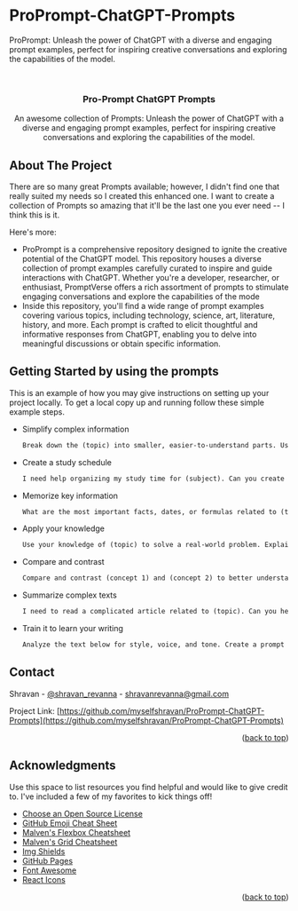 # ProPrompt-ChatGPT-Prompts

ProPrompt: Unleash the power of ChatGPT with a diverse and engaging prompt examples, perfect for inspiring creative conversations and exploring the capabilities of the model.

<br />
<div align="center">

  <h3 align="center">Pro-Prompt ChatGPT Prompts</h3>

  <p align="center">
    An awesome collection of Prompts: Unleash the power of ChatGPT with a diverse and engaging prompt examples, perfect for inspiring creative conversations and exploring the capabilities of the model.
  </p>
</div>

<!-- ABOUT THE PROJECT -->
## About The Project

There are so many great Prompts available; however, I didn't find one that really suited my needs so I created this enhanced one. I want to create a collection of Prompts so amazing that it'll be the last one you ever need -- I think this is it.

Here's more:

* ProPrompt is a comprehensive repository designed to ignite the creative potential of the ChatGPT model. This repository houses a diverse collection of prompt examples carefully curated to inspire and guide interactions with ChatGPT. Whether you're a developer, researcher, or enthusiast, PromptVerse offers a rich assortment of prompts to stimulate engaging conversations and explore the capabilities of the mode
* Inside this repository, you'll find a wide range of prompt examples covering various topics, including technology, science, art, literature, history, and more. Each prompt is crafted to elicit thoughtful and informative responses from ChatGPT, enabling you to delve into meaningful discussions or obtain specific information.

<!-- GETTING STARTED -->
## Getting Started by using the prompts

This is an example of how you may give instructions on setting up your project locally.
To get a local copy up and running follow these simple example steps.

* Simplify complex information

  ```markdown
  Break down the (topic) into smaller, easier-to-understand parts. Use analogies and real-life examples to simplify the concept & make it more relatable.
  ```

* Create a study schedule

  ```markdown
  I need help organizing my study time for (subject). Can you create a study schedule for me, including breaks and practice exercises?
  ```

* Memorize key information

  ```markdown
  What are the most important facts, dates, or formulas related to (topic)? Help me create a memorization technique to remember them easily.
  ```

* Apply your knowledge

  ```markdown
  Use your knowledge of (topic) to solve a real-world problem. Explain your thought process and share your solution.
  ```

* Compare and contrast

  ```markdown
  Compare and contrast (concept 1) and (concept 2) to better understand their similarities and differences. Use examples to illustrate your points.
  ```

* Summarize complex texts

  ```markdown
  I need to read a complicated article related to (topic). Can you help me summarize the key points and takeaways from the text?
  ```

* Train it to learn your writing

  ```markdown
  Analyze the text below for style, voice, and tone. Create a prompt to write a new paragraph in the same style, voice, and tone: [insert your text]
  ```

<!-- CONTACT -->
## Contact

Shravan - [@shravan_revanna](https://instagram.com/shravan_revanna) - <shravanrevanna@gmail.com>

Project Link: [https://github.com/myselfshravan/ProPrompt-ChatGPT-Prompts](https://github.com/myselfshravan/ProPrompt-ChatGPT-Prompts)

<p align="right">(<a href="#readme-top">back to top</a>)</p>

<!-- ACKNOWLEDGMENTS -->
## Acknowledgments

Use this space to list resources you find helpful and would like to give credit to. I've included a few of my favorites to kick things off!

* [Choose an Open Source License](https://choosealicense.com)
* [GitHub Emoji Cheat Sheet](https://www.webpagefx.com/tools/emoji-cheat-sheet)
* [Malven's Flexbox Cheatsheet](https://flexbox.malven.co/)
* [Malven's Grid Cheatsheet](https://grid.malven.co/)
* [Img Shields](https://shields.io)
* [GitHub Pages](https://pages.github.com)
* [Font Awesome](https://fontawesome.com)
* [React Icons](https://react-icons.github.io/react-icons/search)

<p align="right">(<a href="#readme-top">back to top</a>)</p>
